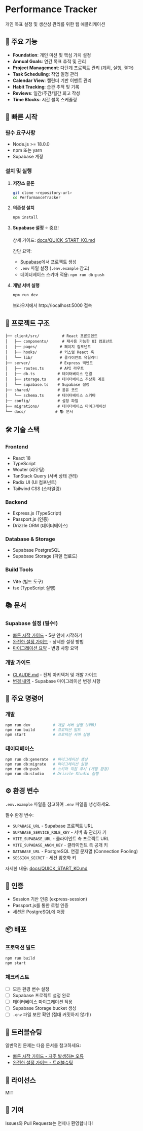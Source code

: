 # Performance Tracker

개인 목표 설정 및 생산성 관리를 위한 웹 애플리케이션

## 🌟 주요 기능

- **Foundation**: 개인 미션 및 핵심 가치 설정
- **Annual Goals**: 연간 목표 추적 및 관리
- **Project Management**: 다단계 프로젝트 관리 (계획, 실행, 결과)
- **Task Scheduling**: 작업 일정 관리
- **Calendar View**: 캘린더 기반 이벤트 관리
- **Habit Tracking**: 습관 추적 및 기록
- **Reviews**: 일간/주간/월간 회고 작성
- **Time Blocks**: 시간 블록 스케줄링

## 🚀 빠른 시작

### 필수 요구사항

- Node.js >= 18.0.0
- npm 또는 yarn
- Supabase 계정

### 설치 및 실행

1. **저장소 클론**
   ```bash
   git clone <repository-url>
   cd PerformanceTracker
   ```

2. **의존성 설치**
   ```bash
   npm install
   ```

3. **Supabase 설정** ⭐ 중요!

   상세 가이드: [docs/QUICK_START_KO.md](docs/QUICK_START_KO.md)

   간단 요약:
   - [Supabase](https://supabase.com)에서 프로젝트 생성
   - `.env` 파일 설정 (`.env.example` 참고)
   - 데이터베이스 스키마 적용: `npm run db:push`

4. **개발 서버 실행**
   ```bash
   npm run dev
   ```

   브라우저에서 http://localhost:5000 접속

## 📁 프로젝트 구조

```
├── client/src/          # React 프론트엔드
│   ├── components/      # 재사용 가능한 UI 컴포넌트
│   ├── pages/          # 페이지 컴포넌트
│   ├── hooks/          # 커스텀 React 훅
│   └── lib/            # 클라이언트 유틸리티
├── server/             # Express 백엔드
│   ├── routes.ts       # API 라우트
│   ├── db.ts          # 데이터베이스 연결
│   ├── storage.ts     # 데이터베이스 추상화 계층
│   └── supabase.ts    # Supabase 설정
├── shared/            # 공유 코드
│   └── schema.ts      # 데이터베이스 스키마
├── config/            # 설정 파일
├── migrations/        # 데이터베이스 마이그레이션
└── docs/             # 📚 문서
```

## 🛠️ 기술 스택

### Frontend
- React 18
- TypeScript
- Wouter (라우팅)
- TanStack Query (서버 상태 관리)
- Radix UI (UI 컴포넌트)
- Tailwind CSS (스타일링)

### Backend
- Express.js (TypeScript)
- Passport.js (인증)
- Drizzle ORM (데이터베이스)

### Database & Storage
- Supabase PostgreSQL
- Supabase Storage (파일 업로드)

### Build Tools
- Vite (빌드 도구)
- tsx (TypeScript 실행)

## 📚 문서

### Supabase 설정 (필수!)
- [빠른 시작 가이드](docs/QUICK_START_KO.md) - 5분 안에 시작하기
- [완전한 설정 가이드](docs/SUPABASE_SETUP.md) - 상세한 설정 방법
- [마이그레이션 요약](docs/MIGRATION_SUMMARY_KO.md) - 변경 사항 요약

### 개발 가이드
- [CLAUDE.md](CLAUDE.md) - 전체 아키텍처 및 개발 가이드
- [변경 내역](docs/CHANGES.md) - Supabase 마이그레이션 변경 사항

## 🔧 주요 명령어

### 개발
```bash
npm run dev          # 개발 서버 실행 (HMR)
npm run build        # 프로덕션 빌드
npm start            # 프로덕션 서버 실행
```

### 데이터베이스
```bash
npm run db:generate  # 마이그레이션 생성
npm run db:migrate   # 마이그레이션 실행
npm run db:push      # 스키마 직접 푸시 (개발 환경)
npm run db:studio    # Drizzle Studio 실행
```

## ⚙️ 환경 변수

`.env.example` 파일을 참고하여 `.env` 파일을 생성하세요.

필수 환경 변수:
- `SUPABASE_URL` - Supabase 프로젝트 URL
- `SUPABASE_SERVICE_ROLE_KEY` - 서버 측 관리자 키
- `VITE_SUPABASE_URL` - 클라이언트 측 프로젝트 URL
- `VITE_SUPABASE_ANON_KEY` - 클라이언트 측 공개 키
- `DATABASE_URL` - PostgreSQL 연결 문자열 (Connection Pooling)
- `SESSION_SECRET` - 세션 암호화 키

자세한 내용: [docs/QUICK_START_KO.md](docs/QUICK_START_KO.md)

## 🔐 인증

- Session 기반 인증 (express-session)
- Passport.js를 통한 로컬 인증
- 세션은 PostgreSQL에 저장

## 📦 배포

### 프로덕션 빌드
```bash
npm run build
npm start
```

### 체크리스트
- [ ] 모든 환경 변수 설정
- [ ] Supabase 프로젝트 설정 완료
- [ ] 데이터베이스 마이그레이션 적용
- [ ] Supabase Storage bucket 생성
- [ ] `.env` 파일 보안 확인 (절대 커밋하지 않기!)

## 🐛 트러블슈팅

일반적인 문제는 다음 문서를 참고하세요:
- [빠른 시작 가이드 - 자주 발생하는 오류](docs/QUICK_START_KO.md#-자주-발생하는-오류)
- [완전한 설정 가이드 - 트러블슈팅](docs/SUPABASE_SETUP.md#6-트러블슈팅)

## 📝 라이선스

MIT

## 🤝 기여

Issues와 Pull Requests는 언제나 환영합니다!
